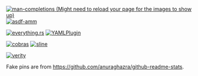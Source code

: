 [![man-completions (Might need to reload your page for the images to show up)](https://github-readme-stats-two-iota-53.vercel.app/api/pin/?username=ysthakur&repo=man-completions)](https://github.com/ysthakur/man-completions)
[![asdf-amm](https://github-readme-stats-two-iota-53.vercel.app/api/pin/?username=ysthakur&repo=asdf-amm)](https://github.com/ysthakur/asdf-amm)

[![everything.rs](https://github-readme-stats-two-iota-53.vercel.app/api/pin/?username=ysthakur&repo=everything.rs)](https://github.com/ysthakur/everything.rs)
[![YAMLPlugin](https://github-readme-stats-two-iota-53.vercel.app/api/pin/?username=ysthakur&repo=YamlPlugin)](https://github.com/ysthakur/YamlPlugin)

[![cobras](https://github-readme-stats-two-iota-53.vercel.app/api/pin/?username=blair-robot-project&repo=cobras)](https://github.com/blair-robot-project/cobras)
[![sline](https://github-readme-stats-two-iota-53.vercel.app/api/pin/?username=ysthakur&repo=sline)](https://github.com/ysthakur/sline)

[![verity](https://github-readme-stats-two-iota-53.vercel.app/api/pin/?username=ysthakur&repo=verity)](https://github.com/ysthakur/verity)

Fake pins are from https://github.com/anuraghazra/github-readme-stats.

<!--
[![trophy](https://github-profile-trophy.vercel.app/?username=ysthakur&theme=dracula&column=3&title=MultiLanguage,Stars,Commits,Issues,PullRequest,Reviews)](https://github.com/ryo-ma/github-profile-trophy)
[![ysthakur's Top Languages](https://github-readme-stats.vercel.app/api/top-langs/?username=ysthakur&theme=dracula&show_icons=true&hide_border=true&hide=Jupyter+Notebook,TeX,Shell,Batchfile&langs_count=7)](https://gh-stats-gen.vercel.app/)
-->
